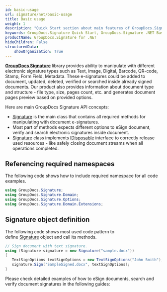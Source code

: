 ```yaml
---
id: basic-usage
url: signature/net/basic-usage
title: Basic usage
weight: 1
description: "Quick Start section about main features of GroupDocs.Signature API, describes how to sign documents with just couple lines of code."
keywords: GroupDocs.Signature Quick Start, GroupDocs.Signature .NET Basic Usage, GroupDocs.Signature Quick Start C#, GroupDocs.Signature Get Started
productName: GroupDocs.Signature for .NET
hideChildren: False
structuredData:
    showOrganization: True
---  
```

[**GroupDocs Signature**](https://products.groupdocs.com/signature/net) library provides ability to manipulate with different electronic signature types such as Text, Image, Digital, Barcode, QR-code, Stamp, Form Field, Metadata. These e-signatures could be added to document, updated, deleted, verified or searched inside already signed documents. Our product also provides information about document type and structure - file type, size, pages count, etc. and generates document pages preview based on provided options.  

Here are main GroupDocs Signature API concepts:

* [Signature](https://apireference.groupdocs.com/net/signature/groupdocs.signature/signature) is the main class that contains all required methods for manipulating with document e-signatures.
* Most part of methods expects different options to eSign document, verify and search electronic signatures inside document.
* [Signature](https://apireference.groupdocs.com/net/signature/groupdocs.signature/signature) class implements [IDisposable](https://docs.microsoft.com/en-us/dotnet/api/system.idisposable) interface to correctly release used resources - like safely closing document streams when all operations completed.

## Referencing required namespaces

The following code shows how to include required namespace for all code examples.

```csharp
using GroupDocs.Signature;
using GroupDocs.Signature.Domain;
using GroupDocs.Signature.Options;
using GroupDocs.Signature.Domain.Extensions;
```  

## Signature object definition

The following code shows most used code pattern to define [Signature](https://apireference.groupdocs.com/net/signature/groupdocs.signature/signature) object and call its methods.  

```csharp
// Sign document with text signature.
using (Signature signature = new Signature("sample.docx"))
{
   TextSignOptions textSignOptions = new TextSignOptions("John Smith");
   signature.Sign("SampleSigned.docx", textSignOptions);
}
```

Please check detailed examples of how to eSign documents, search and verify document signatures in the following guides:
